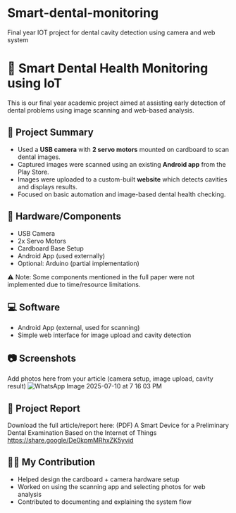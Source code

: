 # Smart-dental-monitoring
Final year IOT project for dental cavity detection using camera and web system

# 🦷 Smart Dental Health Monitoring using IoT

This is our final year academic project aimed at assisting early detection of dental problems using image scanning and web-based analysis.

## 📌 Project Summary

- Used a **USB camera** with **2 servo motors** mounted on cardboard to scan dental images.
- Captured images were scanned using an existing **Android app** from the Play Store.
- Images were uploaded to a custom-built **website** which detects cavities and displays results.
- Focused on basic automation and image-based dental health checking.

## 🧰 Hardware/Components

- USB Camera  
- 2x Servo Motors  
- Cardboard Base Setup  
- Android App (used externally)  
- Optional: Arduino (partial implementation)

⚠️ Note: Some components mentioned in the full paper were not implemented due to time/resource limitations.

## 💻 Software

- Android App (external, used for scanning)
- Simple web interface for image upload and cavity detection

## 📷 Screenshots

Add photos here from your article (camera setup, image upload, cavity result)
![WhatsApp Image 2025-07-10 at 7 16 03 PM](https://github.com/user-attachments/assets/84dffd96-78d4-4931-9e40-185839446ea0)




## 📄 Project Report

Download the full article/report here: (PDF) A Smart Device for a Preliminary Dental Examination Based on the Internet of Things https://share.google/De0kpmMRhxZK5yvid 

## 👩‍💻 My Contribution

- Helped design the cardboard + camera hardware setup  
- Worked on using the scanning app and selecting photos for web analysis  
- Contributed to documenting and explaining the system flow

